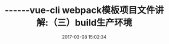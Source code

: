 ---
title: ------vue-cli webpack模板项目文件讲解:（三）build生产环境
date: 2017-03-08 15:02:34
categories: [vue实践]
tags: [vue,webpack]
---